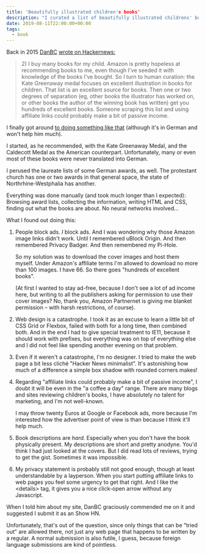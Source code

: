 ```yaml
---
title: 'Beautifully illustrated children's books'
description: "I curated a list of beautifully illustrated childrens' books.."
date: 2019-08-11T22:00:00+00:00
tags:
  - book
---
```

Back in 2015 [DanBC](https://news.ycombinator.com/user?id=DanBC) [wrote on Hackernews:](https://news.ycombinator.com/item?id=9848031)

> 2\) I buy many books for my child. Amazon is pretty hopeless at recommending books to me, even though I've seeded it with knowledge of the books I've bought. So I turn to human curation: the Kate Greenaway medal focuses on excellent illustration in books for children. That list is an excellent source for books. Then one or two degrees of separation (eg, other books the illustrator has worked on, or other books the author of the winning book has written) get you hundreds of excellent books. Someone scraping this list and using affiliate links could probably make a bit of passive income.

I finally got around [to doing something like that](https://www.thomas-huehn.de/schoene-kinderbuecher/) (although it's in German and won't help him much).

I started, as he recommended, with the Kate Greenaway Medal, and the Caldecott Medal as the American counterpart. Unfortunately, many or even most of these books were never translated into German.

I perused the laureate lists of some German awards, as well. The protestant church has one or two awards in that general space, the state of Northrhine-Westphalia has another.

Everything was done manually (and took much longer than I expected): Browsing award lists, collecting the information, writing HTML and CSS, finding out what the books are about. No neural networks involved…

What I found out doing this:

1. People block ads. *I* block ads. And I was wondering why those Amazon image links didn't work. Until I remembered uBlock Origin. And then remembered Privacy Badger. And then remembered my Pi-Hole.

   So my solution was to download the cover images and host them myself. Under Amazon's affiliate terms  I'm allowed to download no more than 100 images. I have 66. So there goes "hundreds of excellent books".

   (At first I wanted to stay ad-free, because I don't see a lot of ad income here, but writing to all the publishers asking for permission to use their cover images? No, thank you, Amazon Partnernet is giving me blanket permission – with harsh restrictions, of course).

2. Web design is a catastrophe. I took it as an excuse to learn a little bit of CSS Grid or Flexbox, failed with both for a long time, then combined both. And in the end I had to give special treatment to IE11, because it should work with prefixes, but everything was on top of everything else and I did not feel like spending another evening on that problem.

3. Even if it weren't a catastrophe, I'm no designer. I tried to make the web page a bit less cliché "Hacker News minimalist". It's astonishing how much of a difference a simple box shadow with rounded corners makes!

4. Regarding "affiliate links could probably make a bit of passive income", I doubt it will be even in the "a coffee a day" range. There are many blogs and sites reviewing children's books, I have absolutely no talent for marketing, and I'm not well-known.

   I may throw twenty Euros at Google or Facebook ads, more because I'm interested how the advertiser point of view is than because I think it'll help much.

5. Book descriptions are *hard.* Especially when you don't have the book physically present. My descriptions are short and pretty anodyne. You'd think I had just looked at the covers. But I did read lots of reviews, trying to get the gist. Sometimes it was impossible.

6. My privacy statement is probably still not good enough, though at least understandable by a layperson. When you start putting affiliate links to web pages you feel some urgency to get that right. And I like the &lt;details&gt; tag, it gives you a nice click-open arrow without any Javascript.

When I told him about my site, DanBC graciously commended me on it and suggested I submit it as an Show HN.

Unfortunately, that's out of the question, since only things that can be "tried out" are allowed there, not just any web page that happens to be written by a regular. A normal submission is also futile, I guess, because foreign language submissions are kind of pointless.
